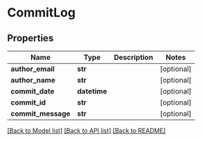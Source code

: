 # CommitLog

## Properties
Name | Type | Description | Notes
------------ | ------------- | ------------- | -------------
**author_email** | **str** |  | [optional] 
**author_name** | **str** |  | [optional] 
**commit_date** | **datetime** |  | [optional] 
**commit_id** | **str** |  | [optional] 
**commit_message** | **str** |  | [optional] 

[[Back to Model list]](../README.md#documentation-for-models) [[Back to API list]](../README.md#documentation-for-api-endpoints) [[Back to README]](../README.md)

